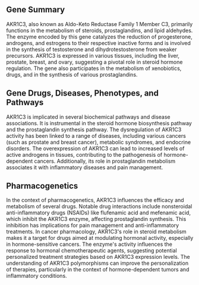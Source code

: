 ## Gene Summary
AKR1C3, also known as Aldo-Keto Reductase Family 1 Member C3, primarily functions in the metabolism of steroids, prostaglandins, and lipid aldehydes. The enzyme encoded by this gene catalyzes the reduction of progesterone, androgens, and estrogens to their respective inactive forms and is involved in the synthesis of testosterone and dihydrotestosterone from weaker precursors. AKR1C3 is expressed in various tissues, including the liver, prostate, breast, and ovary, suggesting a pivotal role in steroid hormone regulation. The gene also participates in the metabolism of xenobiotics, drugs, and in the synthesis of various prostaglandins.

## Gene Drugs, Diseases, Phenotypes, and Pathways
AKR1C3 is implicated in several biochemical pathways and disease associations. It is instrumental in the steroid hormone biosynthesis pathway and the prostaglandin synthesis pathway. The dysregulation of AKR1C3 activity has been linked to a range of diseases, including various cancers (such as prostate and breast cancer), metabolic syndromes, and endocrine disorders. The overexpression of AKR1C3 can lead to increased levels of active androgens in tissues, contributing to the pathogenesis of hormone-dependent cancers. Additionally, its role in prostaglandin metabolism associates it with inflammatory diseases and pain management.

## Pharmacogenetics
In the context of pharmacogenetics, AKR1C3 influences the efficacy and metabolism of several drugs. Notable drug interactions include nonsteroidal anti-inflammatory drugs (NSAIDs) like flufenamic acid and mefenamic acid, which inhibit the AKR1C3 enzyme, affecting prostaglandin synthesis. This inhibition has implications for pain management and anti-inflammatory treatments. In cancer pharmacology, AKR1C3's role in steroid metabolism makes it a target for drugs aimed at modulating hormonal activity, especially in hormone-sensitive cancers. The enzyme's activity influences the response to hormonal chemotherapeutic agents, suggesting potential personalized treatment strategies based on AKR1C3 expression levels. The understanding of AKR1C3 polymorphisms can improve the personalization of therapies, particularly in the context of hormone-dependent tumors and inflammatory conditions.
